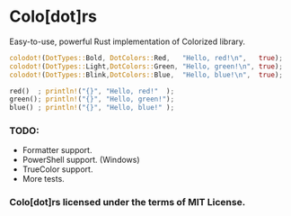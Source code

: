 # Colo[dot]rs
Easy-to-use, powerful Rust implementation of Colorized library.

```rs
colodot!(DotTypes::Bold, DotColors::Red,   "Hello, red!\n",   true);
colodot!(DotTypes::Light,DotColors::Green, "Hello, green!\n", true);
colodot!(DotTypes::Blink,DotColors::Blue,  "Hello, blue!\n",  true);

red()  ; println!("{}", "Hello, red!"  );
green(); println!("{}", "Hello, green!");
blue() ; println!("{}", "Hello, blue!" );
```

### TODO:
  * Formatter  support.
  * PowerShell support. (Windows)
  * TrueColor  support.
  * More tests.

### Colo[dot]rs licensed under the terms of MIT License.
